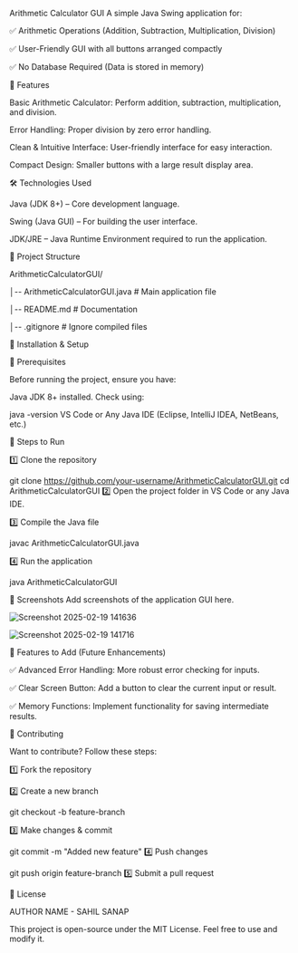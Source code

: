 Arithmetic Calculator GUI
A simple Java Swing application for:

✅ Arithmetic Operations (Addition, Subtraction, Multiplication, Division)

✅ User-Friendly GUI with all buttons arranged compactly

✅ No Database Required (Data is stored in memory)

📌 Features

Basic Arithmetic Calculator: Perform addition, subtraction, multiplication, and division.

Error Handling: Proper division by zero error handling.

Clean & Intuitive Interface: User-friendly interface for easy interaction.

Compact Design: Smaller buttons with a large result display area.

🛠️ Technologies Used

Java (JDK 8+) – Core development language.

Swing (Java GUI) – For building the user interface.

JDK/JRE – Java Runtime Environment required to run the application.

📂 Project Structure

ArithmeticCalculatorGUI/

│-- ArithmeticCalculatorGUI.java # Main application file

│-- README.md # Documentation

│-- .gitignore # Ignore compiled files

🚀 Installation & Setup

🔹 Prerequisites

Before running the project, ensure you have:

Java JDK 8+ installed. Check using:

java -version
VS Code or Any Java IDE (Eclipse, IntelliJ IDEA, NetBeans, etc.)

🔹 Steps to Run

1️⃣ Clone the repository

git clone https://github.com/your-username/ArithmeticCalculatorGUI.git
cd ArithmeticCalculatorGUI
2️⃣ Open the project folder in VS Code or any Java IDE.

3️⃣ Compile the Java file

javac ArithmeticCalculatorGUI.java

4️⃣ Run the application


java ArithmeticCalculatorGUI


📸 Screenshots 
Add screenshots of the application GUI here.




![Screenshot 2025-02-19 141636](https://github.com/user-attachments/assets/58140dba-926d-4b90-8056-7aa0520c68f2)





![Screenshot 2025-02-19 141716](https://github.com/user-attachments/assets/fb38930a-6112-47a9-8763-b0801a9ab13f)

🧰 Features to Add (Future Enhancements)

✅ Advanced Error Handling: More robust error checking for inputs.

✅ Clear Screen Button: Add a button to clear the current input or result.

✅ Memory Functions: Implement functionality for saving intermediate results.

🤝 Contributing

Want to contribute? Follow these steps:

1️⃣ Fork the repository

2️⃣ Create a new branch

git checkout -b feature-branch

3️⃣ Make changes & commit

git commit -m "Added new feature"
4️⃣ Push changes

git push origin feature-branch
5️⃣ Submit a pull request

📜 License

AUTHOR NAME - SAHIL SANAP 

This project is open-source under the MIT License. Feel free to use and modify it.
